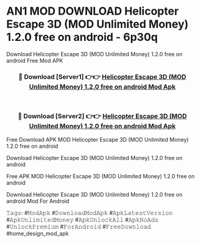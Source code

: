 # AN1 MOD DOWNLOAD Helicopter Escape 3D (MOD Unlimited Money) 1.2.0 free on android - 6p30q
Download Helicopter Escape 3D (MOD Unlimited Money) 1.2.0 free on android Free Mod APK

<div align="center">
<h3>🔴 Download [Server1] 👉👉 <a href="https://apk-comot.site?title=Helicopter_Escape_3D_(MOD_Unlimited_Money)_1.2.0_free_on_android">Helicopter Escape 3D (MOD Unlimited Money) 1.2.0 free on android Mod Apk</a></h3><br>

<h3>🔴 Download [Server2] 👉👉 <a href="https://apk-comot.site?title=Helicopter_Escape_3D_(MOD_Unlimited_Money)_1.2.0_free_on_android">Helicopter Escape 3D (MOD Unlimited Money) 1.2.0 free on android Mod Apk</a></h3>
</div>


Free Download APK MOD Helicopter Escape 3D (MOD Unlimited Money) 1.2.0 free on android

Download Helicopter Escape 3D (MOD Unlimited Money) 1.2.0 free on android 

Free APK MOD Helicopter Escape 3D (MOD Unlimited Money) 1.2.0 free on android 

Download Helicopter Escape 3D (MOD Unlimited Money) 1.2.0 free on android Mod For Android

𝚃𝚊𝚐𝚜: #𝙼𝚘𝚍𝙰𝚙𝚔 #𝙳𝚘𝚠𝚗𝚕𝚘𝚊𝚍𝙼𝚘𝚍𝙰𝚙𝚔 #𝙰𝚙𝚔𝙻𝚊𝚝𝚎𝚜𝚝𝚅𝚎𝚛𝚜𝚒𝚘𝚗 #𝙰𝚙𝚔𝚄𝚗𝚕𝚒𝚖𝚒𝚝𝚎𝚍𝙼𝚘𝚗𝚎𝚢 #𝙰𝚙𝚔𝚄𝚗𝚕𝚘𝚌𝚔𝙰𝚕𝚕 #𝙰𝚙𝚔𝙽𝚘𝙰𝚍𝚜 #𝚄𝚗𝚕𝚘𝚌𝚔𝙿𝚛𝚎𝚖𝚒𝚞𝚖 #𝙵𝚘𝚛𝙰𝚗𝚍𝚛𝚘𝚒𝚍 #𝙵𝚛𝚎𝚎𝙳𝚘𝚠𝚗𝚕𝚘𝚊𝚍 #home_design_mod_apk